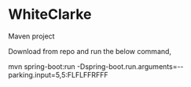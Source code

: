 # WhiteClarke

Maven project

Download from repo and run the below command,

mvn spring-boot:run -Dspring-boot.run.arguments=--parking.input=5,5:FLFLFFRFFF
